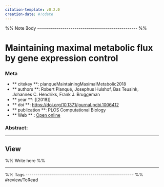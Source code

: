 ```yaml
---
citation-template: v0.2.0
creation-date: #!cdate
---
```


%% Note Body --------------------------------------------------- %%
# Maintaining maximal metabolic flux by gene expression control

### Meta
- ** citekey **: planqueMaintainingMaximalMetabolic2018
- ** authors **: Robert Planqué, Josephus Hulshof, Bas Teusink, Johannes C. Hendriks, Frank J. Bruggeman
- ** year **: [[2018]]
- ** doi **: https://doi.org/10.1371/journal.pcbi.1006412
- ** publication **: PLOS Computational Biology
- ** Web ** : [Open online](https://dx.plos.org/10.1371/journal.pcbi.1006412)


### Abstract:


___

## View

%% Write here %%





___
%% Tags  ------------------------------------------------------- %%
#review/ToRead
